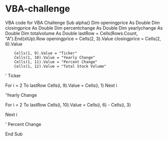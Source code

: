 # VBA-challenge
VBA code for VBA Challenge
Sub alpha()
Dim openingprice As Double
Dim closingprice As Double
Dim percentchange As Double
Dim yearlychange As Double
Dim totalvolume As Double
    lastRow = Cells(Rows.Count, "A").End(xlUp).Row
    openingprice = Cells(2, 3).Value
    closingprice = Cells(2, 6).Value
    

        Cells(1, 9).Value = "Ticker"
        Cells(1, 10).Value = "Yearly Change"
        Cells(1, 11).Value = "Percent Change"
        Cells(1, 12).Value = "Total Stock Volume"
        
' Ticker

For i = 2 To lastRow
    Cells(i, 9).Value = Cells(i, 1)
Next i


'Yearly Change

For i = 2 To lastRow
    Cells(i, 10).Value = Cells(i, 6) - Cells(i, 3)
    
Next i

' Percent Change

 
 

End Sub
